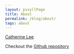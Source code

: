 ```yaml
---
layout: pixyllPage
title: About
permalink: /blog/about/
tags: about
---
```


[Catherine Lee](catherinelee274.github.io)

Checkout the [Github repository](https://github.com/catherinelee274)
